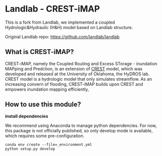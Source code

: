 # Landlab - CREST-iMAP

This is a fork from Landlab, we implemented a coupled Hydrologic&Hydraulic (H&H) model based on Landlab structure.

Original Landlab repo: https://github.com/landlab/landlab

## What is CREST-iMAP?

CREST-iMAP, namely the Coupled Routing and Excess STorage - inundation MAPping and Predction, is an extension of [CREST](http://ef5.ou.edu/index.html/) model, which was developed and released at the University of Oklahoma, the HyDROS lab. CREST model is a hydrologic model that only simulates streamflow. As an increasing convern of flooding, CREST-iMAP builds upon CREST and empowers inundation mapping efficiently,

## How to use this module?

**install dependencies**

We recommend using Anaconda to manage python dependencies. For now, this package is not officially published, so only develop mode is available, which requires some pre-configuration.


```
conda env create --file=_environment.yml
python setup.py develop
```
